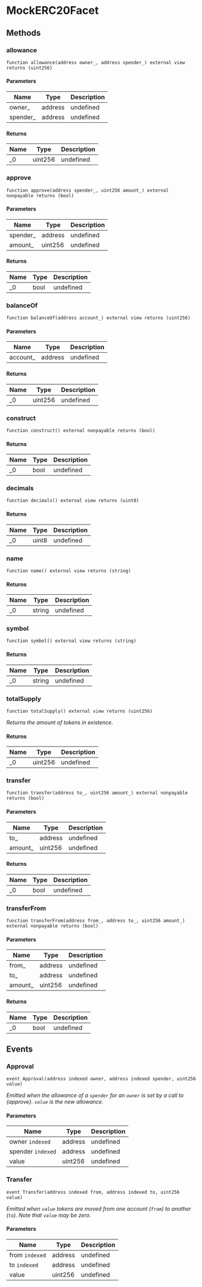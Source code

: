 # MockERC20Facet









## Methods

### allowance

```solidity
function allowance(address owner_, address spender_) external view returns (uint256)
```





#### Parameters

| Name | Type | Description |
|---|---|---|
| owner_ | address | undefined |
| spender_ | address | undefined |

#### Returns

| Name | Type | Description |
|---|---|---|
| _0 | uint256 | undefined |

### approve

```solidity
function approve(address spender_, uint256 amount_) external nonpayable returns (bool)
```





#### Parameters

| Name | Type | Description |
|---|---|---|
| spender_ | address | undefined |
| amount_ | uint256 | undefined |

#### Returns

| Name | Type | Description |
|---|---|---|
| _0 | bool | undefined |

### balanceOf

```solidity
function balanceOf(address account_) external view returns (uint256)
```





#### Parameters

| Name | Type | Description |
|---|---|---|
| account_ | address | undefined |

#### Returns

| Name | Type | Description |
|---|---|---|
| _0 | uint256 | undefined |

### construct

```solidity
function construct() external nonpayable returns (bool)
```






#### Returns

| Name | Type | Description |
|---|---|---|
| _0 | bool | undefined |

### decimals

```solidity
function decimals() external view returns (uint8)
```






#### Returns

| Name | Type | Description |
|---|---|---|
| _0 | uint8 | undefined |

### name

```solidity
function name() external view returns (string)
```






#### Returns

| Name | Type | Description |
|---|---|---|
| _0 | string | undefined |

### symbol

```solidity
function symbol() external view returns (string)
```






#### Returns

| Name | Type | Description |
|---|---|---|
| _0 | string | undefined |

### totalSupply

```solidity
function totalSupply() external view returns (uint256)
```



*Returns the amount of tokens in existence.*


#### Returns

| Name | Type | Description |
|---|---|---|
| _0 | uint256 | undefined |

### transfer

```solidity
function transfer(address to_, uint256 amount_) external nonpayable returns (bool)
```





#### Parameters

| Name | Type | Description |
|---|---|---|
| to_ | address | undefined |
| amount_ | uint256 | undefined |

#### Returns

| Name | Type | Description |
|---|---|---|
| _0 | bool | undefined |

### transferFrom

```solidity
function transferFrom(address from_, address to_, uint256 amount_) external nonpayable returns (bool)
```





#### Parameters

| Name | Type | Description |
|---|---|---|
| from_ | address | undefined |
| to_ | address | undefined |
| amount_ | uint256 | undefined |

#### Returns

| Name | Type | Description |
|---|---|---|
| _0 | bool | undefined |



## Events

### Approval

```solidity
event Approval(address indexed owner, address indexed spender, uint256 value)
```



*Emitted when the allowance of a `spender` for an `owner` is set by a call to {approve}. `value` is the new allowance.*

#### Parameters

| Name | Type | Description |
|---|---|---|
| owner `indexed` | address | undefined |
| spender `indexed` | address | undefined |
| value  | uint256 | undefined |

### Transfer

```solidity
event Transfer(address indexed from, address indexed to, uint256 value)
```



*Emitted when `value` tokens are moved from one account (`from`) to another (`to`). Note that `value` may be zero.*

#### Parameters

| Name | Type | Description |
|---|---|---|
| from `indexed` | address | undefined |
| to `indexed` | address | undefined |
| value  | uint256 | undefined |



